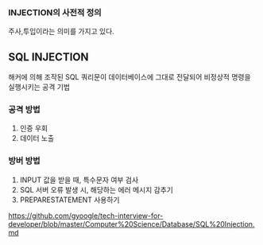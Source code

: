 ### INJECTION의 사전적 정의

주사,투입이라는 의미를 가지고 있다.

## SQL INJECTION

해커에 의해 조작된 SQL 쿼리문이 데이터베이스에 그대로 전달되어 비정상적 명령을 실행시키는 공격 기법

### 공격 방법

1. 인증 우회
2. 데이터 노출

### 방버 방법

1. INPUT 값을 받을 때, 특수문자 여부 검사
2. SQL 서버 오류 발생 시, 해당하는 에러 메시지 감추기
3. PREPARESTATEMENT 사용하기

https://github.com/gyoogle/tech-interview-for-developer/blob/master/Computer%20Science/Database/SQL%20Injection.md
